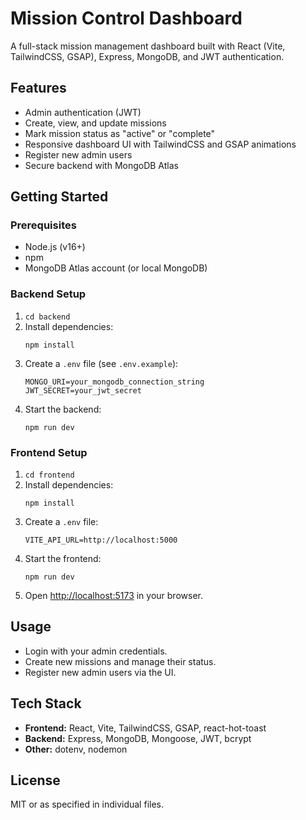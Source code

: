 # Mission Control Dashboard

A full-stack mission management dashboard built with React (Vite, TailwindCSS, GSAP), Express, MongoDB, and JWT authentication.

## Features

- Admin authentication (JWT)
- Create, view, and update missions
- Mark mission status as "active" or "complete"
- Responsive dashboard UI with TailwindCSS and GSAP animations
- Register new admin users
- Secure backend with MongoDB Atlas

## Getting Started

### Prerequisites

- Node.js (v16+)
- npm
- MongoDB Atlas account (or local MongoDB)

### Backend Setup

1. `cd backend`
2. Install dependencies:
   ```
   npm install
   ```
3. Create a `.env` file (see `.env.example`):
   ```
   MONGO_URI=your_mongodb_connection_string
   JWT_SECRET=your_jwt_secret
   ```
4. Start the backend:
   ```
   npm run dev
   ```

### Frontend Setup

1. `cd frontend`
2. Install dependencies:
   ```
   npm install
   ```
3. Create a `.env` file:
   ```
   VITE_API_URL=http://localhost:5000
   ```
4. Start the frontend:
   ```
   npm run dev
   ```
5. Open [http://localhost:5173](http://localhost:5173) in your browser.

## Usage

- Login with your admin credentials.
- Create new missions and manage their status.
- Register new admin users via the UI.

## Tech Stack

- **Frontend:** React, Vite, TailwindCSS, GSAP, react-hot-toast
- **Backend:** Express, MongoDB, Mongoose, JWT, bcrypt
- **Other:** dotenv, nodemon

## License

MIT or as specified in individual files.
